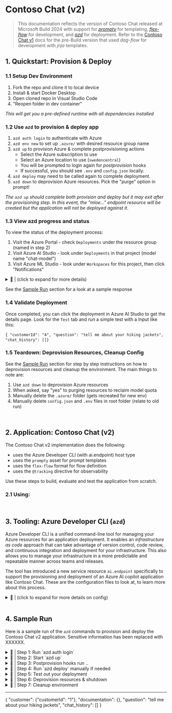 # Contoso Chat (v2)

> This documentation reflects the version of Contoso Chat released at Microsoft Build 2024 with support for [_prompty_](https://microsoft.github.io/promptflow/tutorials/prompty-quickstart.html) for templating, [_flex-flow_](https://microsoft.github.io/promptflow/tutorials/flex-flow-quickstart.html) for development, and [_azd_](https://learn.microsoft.com/en-us/azure/developer/azure-developer-cli/) for deployment. Refer to the [Contoso Chat v1](./README-v1.md) docs for the pre-Build version that used _dag-flow_ for development with _jnja_ templates.

## 1. Quickstart: Provision & Deploy

### 1.1 Setup Dev Environment
1. Fork the repo and clone it to local device
1. Install & start Docker Desktop 
1. Open cloned repo in Visual Studio Code
1. "Reopen folder in dev container" 

_This will get you a pre-defined runtime with all dependencies installed_

### 1.2 Use `azd` to provision & deploy app
1. `azd auth login` to authenticate with Azure
1. `azd env new` to set up `.azure/` with desired resource group name
1. `azd up` to provision Azure & complete postprovisioning actions
    - Select the Azure subscription to use
    - Select an Azure location to use (`swedencentral`)
    - You will be prompted to login again for _postprovision_ hooks
    - If successful, you should see `.env` and `config.json` locally.
1. `azd deploy` may need to be called again to complete deployment.
1. `azd down` to deprovision Azure resources. Pick the "purge" option in prompt!

_The `azd up` should complete both provision and deploy but it may exit after the provisioning step. In this event, the "mloe..." endpoint resource will be created but the application will not be deployed against it_.

### 1.3 View azd progress and status
To view the status of the deployment process:
1. Visit the Azure Portal - check `Deployments` under the resource group (named in step 2)
1. Visit Azure AI Studio - look under `Deployments` in that project (model name "chat-model")
1. Visit Azure ML Studio - look under `Workspaces` for this project, then click "Notifications"

<details>
<summary> 🌟 | (click to expand for more details) </summary>
The first item will give you status of _Resource_ deployments - you should get all greens to show that the **provisioning** phase completed successfully.

The second item should give you status of the new AI  Endpoint resource deployment. During the provisioning phase, this should get created in `Deployments` panel as a new Endpoint with model name "chat-model". During deploy phase, this should show `Updating` status while model is being deployed, followed by `Succeeded` status when model endpoint is ready for client use.

The third item provides real-time status updates - look for 4 alerts in this sequence.
1. Endpoint "mloe-xxxxxxx" deployment creation completed
1. Command job "yyyyyy" in experiment "prepare_image" Completed
1. Endpoint "mloe-xxxxxxx" update completed
1. Endpoint "chat-deployment-zzzzz" deployment creation completed
</details>

See the [Sample Run](#5-sample-run) section for a look at a sample response

### 1.4 Validate Deployment

Once completed, you can click the deployment in Azure AI Studio to get the details page. Look for the `Test` tab and run a simple test with a Input like this:
```
{ "customerId": "4", "question": "tell me about your hiking jackets", "chat_history": []}
```
### 1.5 Teardown: Deprovision Resources, Cleanup Config

See the [Sample Run](#5-sample-run) section for step by step instructions on how to deprovision resources and cleanup the environment. The main things to note are:
 1. Use `azd down` to deprovision Azure resources
 1. When asked, say "yes" to purging resources to reclaim model quota
 1. Manually delete the `.azure/` folder (gets recreated for new env)
 1. Manually delete `config.json` and `.env` files in root folder (relate to old run)


<br/>

## 2. Application: Contoso Chat (v2)

The Contoso Chat v2 implementation does the following:
 - uses the Azure Developer CLI (with ai.endpoint) host type
 - uses the `prompty` asset for prompt templates
 - uses the `flex-flow` format for flow definition
 - uses the `@tracking` directive for observability

 Use these steps to build, evaluate and test the application from scratch.

 ### 2.1 Using: 

<br/>

 ## 3. Tooling: Azure Developer CLI (`azd`) 

 Azure Developer CLI is a unified command-line tool for managing your Azure resources for an application deployment. It enables an _infrastructure as code_ approach that can take advantage of version control, code review, and continuous integration and deployment for your infrastructure. This also allows you to manage your infrastructure in a more predictable and repeatable manner across teams and releases.

 The tool has introduced a new service resource `ai.endpoint` specifically to support the provisioning and deployment of an Azure AI copilot application like Contoso Chat. These are the configuration files to look at, to learn more about this process.

<details>
<summary> 🌟 | (click to expand for more details on config) </summary>

| File | Description |
| ---- | ----------- |
| `azure.yaml` | See [azure.yaml schema doc](√) for details |
| | 👉🏽 Explore `infra/` files |
| `infra/abbreviations.json` | See [abbreviation recommendations](https://learn.microsoft.com/azure/cloud-adoption-framework/ready/azure-best-practices/resource-abbreviations) |
| `infra/ai.yaml` | |
| `infra/ai.yaml.json` | |
| `infra/main.bicep` | See [azd-aistudio-starter](https://github.com/Azure-Samples/azd-aistudio-starter) for explainers |
| `infra/main.bicepparam` | See [.bicepparam doc](https://learn.microsoft.com/azure/azure-resource-manager/bicep/parameter-files?tabs=Bicep) for details|
| | 👉🏽 Explore `infra/` folders |
| `infra/app` | |
| `infra/core` | |
| `infra/hooks` | |
| | 👉🏽 Explore `infra/core` |
| | |
| | |
| | |
| | 👉🏽 Explore `infra/hooks` files |
| `postprovision.sh`| ☑️ Check if Azure CLI is authenticated <br/> ☑️ Check if Azure Subscription ID is set <br/> ☑️ Create `.env` locally <br/> ☑️ Create `config.json` locally <br/> ☑️ Install required Python packages <br/> ☑️ Populate search and cosmos data|
| | 👉🏽 Explore `infra/app` files|
| `cosmos-connection.bicep`| Defines `cosmosConnection` resource  |
| `workspace-connections.bicep`| Defines: `cosmosConnection` module |
| | |

</details>

<br/>

## 4. Sample Run

Here is a sample run of the `azd` commands to provision and deploy the Contoso Chat v2 application. Sensitive information has been replaced with XXXXXX.

<details>
<summary> 🌟 | Step 1: Run `azd auth login` </summary>
```bash
vscode ➜ /workspaces/contoso-chat-build-update (main) $ azd auth login
Logged in to Azure.
```
</details>


<details>
<summary> 🌟 | Step 2: Start `azd up` </summary>

```bash
vscode ➜ /workspaces/contoso-chat-build-update (main) $ azd up
? Enter a new environment name: msbuild-contosochat-may4
? Select an Azure Subscription to use: XXXXXX
? Select an Azure location to use: 29. (Europe) Sweden Central (swedencentral)
Note: Running custom 'up' workflow from azure.yaml

Provisioning Azure resources (azd provision)
Provisioning Azure resources can take some time.

Subscription: XXXXXX
Location: Sweden Central

  You can view detailed progress in the Azure Portal:
  https://portal.azure.com/#view/HubsExtension/DeploymentDetailsBlade/~/overview/id/XXXXXX

  (✓) Done: Resource group: rg-msbuild-contosochat-may4
  (✓) Done: Log Analytics workspace: log-tsefkzee35rmk
  (✓) Done: Container Registry: crtsefkzee35rmk
  (✓) Done: Cognitive Service: aoai-tsefkzee35rmk
  (✓) Done: Storage account: sttsefkzee35rmk
  (✓) Done: Key Vault: kv-tsefkzee35rmk
  (✓) Done: Application Insights: appi-tsefkzee35rmk
  (✓) Done: Search service: srch-tsefkzee35rmk
  (✓) Done: Machine Learning Workspace: ai-hub-tsefkzee35rmk
  (✓) Done: Machine Learning Workspace: ai-project-tsefkzee35rmk
```
</details>


<details>
<summary> 🌟 | Step 3: Postprovision hooks run .. </summary>

```bash
  ─────────────────── postprovision Hook Output ─────────────────────────────────────────────────────────────────────────────────────────────────────────────────────────────────────────────────────────────────────────────────

  ─────────────────── postprovision Hook Output ─────────────────────────────────────────────────────────────────────────────────────────────────────────────────────────────────────────────────────────────────────────────────


SUCCESS: Your application was provisioned in Azure in 14 minutes 7 seconds.
You can view the resources created under the resource group rg-msbuild-contosochat-may4 in Azure Portal:
https://portal.azure.com/#@/resource/subscriptions/XXXXXX/resourceGroups/rg-msbuild-contosochat-may4/overview

SUCCESS: Your up workflow to provision and deploy to Azure completed in 15 minutes 9 seconds.
```
</details>

<details>
<summary> 🌟 | Step 4: Run `azd deploy` manually if needed </summary>

If the previous `azd up` step did not show a `Deploying service chat` step (as is the case above) then call `azd deploy` explicitly to complete that step.

```bash
vscode ➜ /workspaces/contoso-chat-build-update (main) $ azd deploy

Deploying services (azd deploy)

  |===    | Deploying service chat (Deploying to AI Online Endpoint)
  |=====  | Deploying service chat (Deploying to AI Online Endpoint)
  |=======| Deploying service chat (Deploying to AI Online Endpoint)
  |  =====| Deploying service chat (Deploying to AI Online Endpoint)
  (✓) Done: Deploying service chat
  - Endpoint: Scoring: https://mloe-tsefkzee35rmk.swedencentral.inference.ml.azure.com/score
  - Endpoint: Swagger: https://mloe-tsefkzee35rmk.swedencentral.inference.ml.azure.com/swagger.json

SUCCESS: Your application was deployed to Azure in 17 minutes 2 seconds.
You can view the resources created under the resource group rg-msbuild-contosochat-may4 in Azure Portal:
https://portal.azure.com/#@/resource/subscriptions/XXXXXX/resourceGroups/rg-msbuild-contosochat-may4/overview
```
</details>

<details>
<summary> 🌟 | Step 5: Test out your deployment </summary>

Once completed, you can click the deployment in Azure AI Studio to get the details page. Look for the `Test` tab.

> Run a simple test with a Input like this:

```
{ "question" : "What hiking boots should I get for a trip to Spain?" }
```
> You should see output like this

```bash
{
  "answer": "Hey Jane! 🌟 Based on your previous purchase of the TrekReady Hiking Boots, I highly recommend sticking with them for your trip to Spain! 🥾 These boots are crafted from leather and offer durability, comfort, and excellent traction capabilities. They are perfect for all your hiking adventures! 🏔️🚶‍♀️ So go ahead and rock those TrekReady boots in Spain! Enjoy your trip! ✨🌞",
  "context": [
    {
      "content": "Introducing the TrekReady Hiking Boots - stepping up your hiking game, one footprint at a time! Crafted from leather, these stylistic Trailmates are made to last. TrekReady infuses durability with its reinforced stitching and toe protection, making sure your journey is never stopped short. Comfort? They have that covered too! The boots are a haven with their breathable materials, cushioned insole, with padded collar and tongue; all nestled neatly within their lightweight design. As they say, it's what's inside that counts - so inside you'll find a moisture-wicking lining that quarantines stank and keeps your feet fresh as that mountaintop breeze. Remember the fear of slippery surfaces? With these boots, you can finally tell it to 'take a hike'! Their shock-absorbing midsoles and excellent traction capabilities promise stability at your every step. Beautifully finished in a traditional lace-up system, every adventurer deserves a pair of TrekReady Hiking Boots. Hike more, worry less!",
      "id": "4",
      "title": "TrekReady Hiking Boots",
      "url": "/products/trekready-hiking-boots"
    },
    {
      "content": "Meet the TrekReady TrailWalker Hiking Shoes, the ideal companion for all your outdoor adventures. Constructed with synthetic leather and breathable mesh, these shoes are tough as nails yet surprisingly airy. Their cushioned insoles offer fabulous comfort for long hikes, while the supportive midsoles and traction outsoles with multidirectional lugs ensure stability and excellent grip. A quick-lace system, padded collar and tongue, and reflective accents make these shoes a dream to wear. From combating rough terrain with the reinforced toe cap and heel, to keeping off trail debris with the protective mudguard, the TrailWalker Hiking Shoes have you covered. These waterproof warriors are made to endure all weather conditions. But they're not just about being rugged, they're light as a feather too, minimizing fatigue during epic hikes. Each pair can be customized for a perfect fit with removable insoles and availability in multiple sizes and widths. Navigate hikes comfortably and confidently with the TrailWalker Hiking Shoes. Adventure, here you come!",
      "id": "11",
      "title": "TrailWalker Hiking Shoes",
      "url": "/products/trailwalker-hiking-shoes"
    },
    {
      "content": "Meet the TrailBlaze Hiking Pants from MountainStyle, the stylish khaki champions of the trails. These are not just pants; they're your passport to outdoor adventure. Crafted from high-quality nylon fabric, these dapper troopers are lightweight and fast-drying, with a water-resistant armor that laughs off light rain. Their breathable design whisks away sweat while their articulated knees grant you the flexibility of a mountain goat. Zippered pockets guard your essentials, making them a hiker's best ally. Designed with durability for all your trekking trials, these pants come with a comfortable, ergonomic fit that will make you forget you're wearing them. Sneak a peek, and you are sure to be tempted by the sleek allure that is the TrailBlaze Hiking Pants. Your outdoors wardrobe wouldn't be quite complete without them.",
      "id": "10",
      "title": "TrailBlaze Hiking Pants",
      "url": "/products/trailblaze-hiking-pants"
    }
  ]
}
```
</details>

<details>
<summary> 🌟 | Step 6: Deprovision resources & shutdown </summary>

```bash
vscode ➜ /workspaces/contoso-chat-build-update (main) $ azd down

Deleting all resources and deployed code on Azure (azd down)
Local application code is not deleted when running 'azd down'.

  Resource group(s) to be deleted:

    • rg-msbuild-contosochat-may4: https://portal.azure.com/#@/resource/subscriptions/XXXXXX/resourceGroups/rg-msbuild-contosochat-may4/overview

? Total resources to delete: 13, are you sure you want to continue? Yes
Deleting your resources can take some time.

  (✓) Done: Deleting resource group: rg-msbuild-contosochat-may4

  Warning: The following operation will delete 1 Key Vault and 1 AIServices.
These resources have soft delete enabled allowing them to be recovered for a period or time after deletion. During this period, their names may not be reused. In the future, you can use the argument --purge to skip this confirmation.

? Would you like to permanently delete these resources instead, allowing their names to be reused? (y/N) Yes

  (✓) Done: Purging Key Vault: kv-tsefkzee35rmk
  (✓) Done: Purging Cognitive Account: aoai-tsefkzee35rmk

SUCCESS: Your application was removed from Azure in 20 minutes 20 seconds.
```
</details>

<details>
<summary> 🌟 | Step 7: Cleanup environment </summary>


1. The dev container is configured to also contain the Azure Developer CLI VS Code Extension. You can use this as an alternative to CLI commands as shown below.

    ![AZD Extension](./../docs/img/azd-extension.png)

1. To delete the deployment and resources (and reclaim quota), choose the relevant option in the Azure Developer CLI extension or run `azd down` from commandline. Both options will prompt you for a decision on whether to **soft delete** or **purge** resources. **Always elect to purge resources** for now so that your model quota is not consumed by soft-deleted resources, limiting your ability to run new deployments or other applications in that region.
    - In the extension, you will see a popup like this. **Choose Delete and Purge** instead of the default "Soft Delete" option.

      ![Dialog](./../docs/img/azd-down.png)

    - If you use the CLI, you will get the same option as a `y/N` prompt where the default is "N". **Choose Y to purge resources instead**.
1. This completes resources cleanup but you may need to do a couple of manual clean up steps after, to get the repo back to its initial state:
    - **Delete `.azure/` manually.** It will contain the last environment you provisioned along with files that were created in postprovisioning. Deleting this lets you start the entire exercise from scratch with the same initial repo state.
    - **Delete `config.json` and `.env` in root folder**. These were created by postprovisioning and contain configuration parameters for the previous run. They will get recreated in new runs automatically.
</details>

---

{
  "customer": {"customerId": "1"},
  "documentation": {}, 
  "question": "tell me about your hiking jackets", "chat_history": []
}